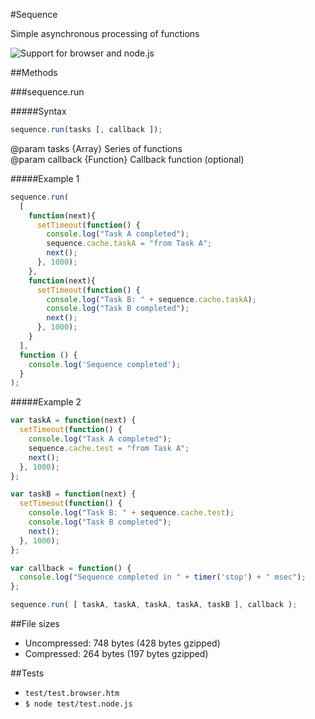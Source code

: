 #Sequence

Simple asynchronous processing of functions

![Support for browser and node.js](https://raw.github.com/up/sequence/master/test/support.png)

##Methods

###sequence.run

#####Syntax

```javascript
sequence.run(tasks [, callback ]);
```
@param tasks {Array} Series of functions    
@param callback {Function} Callback function (optional)

#####Example 1

```javascript
sequence.run(
  [
    function(next){
      setTimeout(function() {
        console.log("Task A completed");
        sequence.cache.taskA = "from Task A";
        next();
      }, 1000);
    },
    function(next){
      setTimeout(function() {
        console.log("Task B: " + sequence.cache.taskA);
        console.log("Task B completed");
        next();
      }, 1000);
    }
  ], 
  function () {
    console.log('Sequence completed'); 
  }
);
```

#####Example 2

```javascript
var taskA = function(next) {
  setTimeout(function() {
    console.log("Task A completed");
    sequence.cache.test = "from Task A";
    next();
  }, 1000);
};

var taskB = function(next) {
  setTimeout(function() {
    console.log("Task B: " + sequence.cache.test);
    console.log("Task B completed");
    next();
  }, 1000);
};

var callback = function() {
  console.log("Sequence completed in " + timer('stop') + " msec");
};

sequence.run( [ taskA, taskA, taskA, taskA, taskB ], callback );
```

##File sizes
* Uncompressed: 748 bytes (428 bytes gzipped)
* Compressed: 264 bytes (197 bytes gzipped)

##Tests

* `test/test.browser.htm`
* `$ node test/test.node.js`

